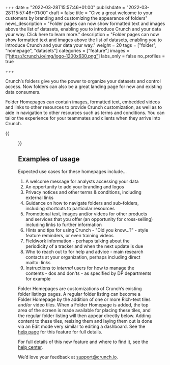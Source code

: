 +++
date = "2022-03-28T15:57:46+01:00"
publishdate = "2022-03-28T15:57:46+01:00"
draft = false
title = "Give a great welcome to your customers by branding and customizing the appearance of folders"
news_description = "Folder pages can now show formatted text and images above the list of datasets, enabling you to introduce Crunch and your data your way. Click here to learn more."
description = "Folder pages can now show formatted text and images above the list of datasets, enabling you to introduce Crunch and your data your way."
weight = 20
tags = ["folder", "homepage", "datasets"]
categories = ["feature"]
images = ["https://crunch.io/img/logo-1200x630.png"]
labs_only = false
no_profiles = true

+++

Crunch’s folders give you the power to organize your datasets and control access.  Now folders can also be a great landing page for new and existing data consumers.

Folder Homepages can contain images, formatted text, embedded videos and links to other resources to provide Crunch customization, as well as to aide in navigation to other resources such as terms and conditions. You can tailor the experience for your teammates and clients when they arrive into Crunch.

{{<figure src="https://player-crunch-io.s3.amazonaws.com/help-crunch-io/screenshots/folder-homepages-01.png" class="img-fluid">}}

## Examples of usage

Expected use cases for these homepages include...

1. A welcome message for analysts accessing your data
2. An opportunity to add your branding and logos
3. Privacy notices and other terms & conditions, including external links
4. Guidance on how to navigate folders and sub-folders, including shortcuts to particular resources
5. Promotional text, images and/or videos for other products and services that you offer (an opportunity for cross-selling) including links to further information
6. Hints and tips for using Crunch - "Did you know...?" - style feature reminders, or even training videos
7. Fieldwork information - perhaps talking about the periodicity of a tracker and when the next update is due
8. Who to reach out to for help and advice - main research contacts at your organization, perhaps including direct mailto: links
9. Instructions to *internal* users for how to manage the contents - dos and don'ts - as specified by DP departments for example

Folder Homepages are customizations of Crunch’s existing folder listings pages. A regular folder listing can become a Folder Homepage by the addition of one or more Rich-text tiles and/or video tiles. When a Folder Homepage is added, the top area of the screen is made available for placing these tiles, and the regular folder listing will then appear directly below. Adding content to these tiles, resizing them and laying them out is done via an Edit mode very similar to editing a dashboard. See the [help page](https://help.crunch.io/hc/en-us/articles/4424703021325-Folder-Homepages) for this feature for full details.

For full details of this new feature and where to find it, see the [help center](https://help.crunch.io/hc/en-us/articles/4424703021325-Folder-Homepages).

We’d love your feedback at [support@crunch.io](mailto:support@crunch.io).
